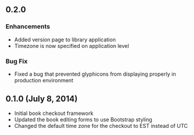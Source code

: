 ## 0.2.0

### Enhancements
- Added version page to library application
- Timezone is now specified on application level

### Bug Fix
- Fixed a bug that prevented glyphicons from displaying properly in production environment


## 0.1.0 (July 8, 2014)

- Initial book checkout framework
- Updated the book editing forms to use Bootstrap styling
- Changed the default time zone for the checkout to EST instead of UTC
